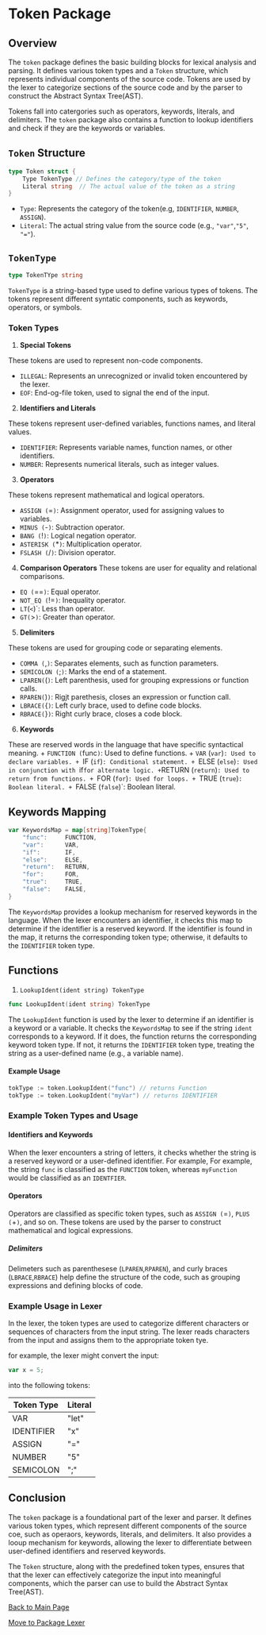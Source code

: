 # Token Package

## Overview
The `token` package defines the basic building blocks for lexical analysis and parsing. It defines various token types and a `Token` structure, which represents individual components of the source code. Tokens are used by the lexer to categorize sections of the source code and by the parser to construct the Abstract Syntax Tree(AST).

Tokens fall into catergories such as operators, keywords, literals, and delimiters. The `token` package also contains a function to lookup identifiers and check if they are the keywords or variables.

## `Token` Structure
```go
type Token struct {
    Type TokenType // Defines the category/type of the token
    Literal string  // The actual value of the token as a string
}
```
+ `Type`: Represents the category of the token(e.g, `IDENTIFIER`, `NUMBER`, `ASSIGN`).
+ `Literal`: The actual string value from the source code (e.g., `"var"`,`"5"`, `"="`).

## `TokenType`
```go
type TokenTYpe string
```
`TokenType` is a string-based type used to define various types of tokens. The tokens represent different syntatic components, such as keywords, operators, or symbols.

### Token Types
1. **Special Tokens**

These tokens are used to represent non-code components.
  + `ILLEGAL`: Represents an unrecognized or invalid token encountered by the lexer.
  + `EOF`: End-og-file token, used to signal the end of the input.
  
  2. **Identifiers and Literals**

These tokens represent user-defined variables, functions names, and literal values.
  + `IDENTIFIER`: Represents variable names, function names, or other identifiers.
  + `NUMBER`: Represents numerical literals, such as integer values.
   3. **Operators**
   
   These tokens represent mathematical and logical operators.
   + `ASSIGN (`=`)`: Assignment operator, used for assigning values to variables.
   + `MINUS (`-`)`: Subtraction operator.
   + `BANG (`!`)`: Logical negation operator.
   + `ASTERISK (`*`)`: Multiplication operator.
   + `FSLASH (`/`)`: Division operator. 

   4. **Comparison Operators**
   These tokens are user for equality and relational comparisons.
   + `EQ (`==`)`: Equal operator.
   + `NOT_EQ (`!=`)`: Inequality operator.
   + `LT`(`<`)`: Less than operator.
   + `GT(`>`)`: Greater than operator.

   5. **Delimiters**

   These tokens are used for grouping code or separating elements.
   + `COMMA (`,`)`: Separates elements, such as function parameters.
   + `SEMICOLON (`;`)`: Marks the end of a statement.
   + `LPAREN(`(`)`: Left parenthesis, used for grouping expressions or function calls.
   + `RPAREN(`)`)`: Rigjt parethesis, closes an expression or function call.
   + `LBRACE(`{`)`: Left curly brace, used to define code blocks.
   + `RBRACE(`}`)`: Right curly brace, closes a code block.

   6. **Keywords**

   These are reserved words in the language that have specific syntactical meaning.
    + `FUNCTION (`func`)`: Used to define functions.
    + `VAR` (`var`)`: Used to declare variables.
    + `IF (`if`)`: Conditional statement.
    + `ELSE (`else`)`: Used in conjunction with `if` for alternate logic.
    + `RETURN (`return`)`: Used to return from functions.
    + `FOR (`for`)`: Used for loops.
    + `TRUE (`true`)`: Boolean literal.
    + `FALSE (`false`)`: Boolean literal.

## Keywords Mapping
```go
var KeywordsMap = map[string]TokenType{
    "func":     FUNCTION,
    "var":      VAR,
    "if":       IF,
    "else":     ELSE,
    "return":   RETURN,
    "for":      FOR,
    "true":     TRUE,
    "false":    FALSE,
}
```

The `KeywordsMap` provides a lookup mechanism for reserved keywords in the language. When the lexer encounters an identifier, it checks this map to determine if the identifier is a reserved keyword. If the identifier is found in the map, it returns the corresponding token type; otherwise, it defaults to the `IDENTIFIER` token type.

## Functions
1. `LookupIdent(ident string) TokenType`
```go
func LookupIdent(ident string) TokenType
```
The `LookupIdent` function is used by the lexer to determine if an identifier is a keyword or a variable. It checks the `KeywordsMap` to see if the string `ident` corresponds to a keyword. If it does, the function returns the corresponding keyword token type. If not, it returns the `IDENTIFIER` token type, treating the string as a user-defined name (e.g., a variable name).

#### Example Usage
```go
tokType := token.LookupIdent("func") // returns Function
tokType := token.LookupIdent("myVar") // returns IDENTIFIER
```
### Example Token Types and Usage

#### Identifiers and Keywords

When the lexer encounters a string of letters, it checks whether the string is a reserved keyword or a user-defined identifier. For example, For example, the string `func` is classified as the `FUNCTION` token, whereas `myFunction` would be classified as an `IDENTFIER`.

#### Operators 

Operators are classified as specific token types, such as `ASSIGN (`=`)`, `PLUS (`+`)`, and so on. These tokens are used by the parser to construct mathematical and logical expressions.

##### Delimiters

Delimeters such as parenthesese (`LPAREN`,`RPAREN`), and curly braces (`LBRACE`,`RBRACE`) help define the structure of the code, such as grouping expressions and defining blocks of code.

### Example Usage in Lexer

In the lexer, the token types are used to categorize different characters or sequences of characters from the input string. The lexer reads characters from the input and assigns them to the appropriate token tye.

for example, the lexer might convert the input:
```go
var x = 5;
```
into the following tokens:
<table>
  <thead>
    <tr>
      <th>Token Type</th>
      <th>Literal</th>
    </tr>
  </thead>
  <tbody>
    <tr>
      <td>VAR</td>
      <td>"let"</td>
    </tr>
    <tr>
      <td>IDENTIFIER</td>
      <td>"x"</td>
    </tr>
    <tr>
      <td>ASSIGN</td>
      <td>"="</td>
    </tr>
    <tr>
      <td>NUMBER</td>
      <td>"5"</td>
    </tr>
    <tr>
      <td>SEMICOLON</td>
      <td>";"</td>
    </tr>
  </tbody>
</table>

## Conclusion

The `token` package is a foundational part of the lexer and parser. It defines various token types, which represent different components of the source coe, such as operaors, keywords, literals, and delimiters. It also provides a looup mechanism for keywords, allowing the lexer to differentiate between user-defined identifiers and reserved keywords.

The `Token` structure, along with the predefined token types, ensures that that the lexer can effectively categorize the input into meaningful components, which the parser can use to build the Abstract Syntax Tree(AST).

[Back to Main Page](../README.md#documnentation)

[Move to Package Lexer](/documentation/lexer.md)